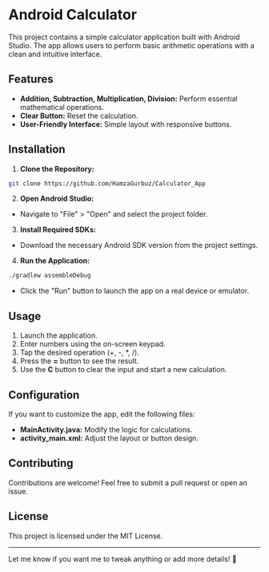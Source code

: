 # Android Calculator

This project contains a simple calculator application built with Android Studio. The app allows users to perform basic arithmetic operations with a clean and intuitive interface.

## Features

- **Addition, Subtraction, Multiplication, Division:** Perform essential mathematical operations.
- **Clear Button:** Reset the calculation.
- **User-Friendly Interface:** Simple layout with responsive buttons.

## Installation

1. **Clone the Repository:**

```bash
git clone https://github.com/HamzaGurbuz/Calculator_App
```

2. **Open Android Studio:**

- Navigate to "File" > "Open" and select the project folder.

3. **Install Required SDKs:**

- Download the necessary Android SDK version from the project settings.

4. **Run the Application:**

```bash
./gradlew assembleDebug
```

- Click the "Run" button to launch the app on a real device or emulator.

## Usage

1. Launch the application.
2. Enter numbers using the on-screen keypad.
3. Tap the desired operation (+, -, *, /).
4. Press the **=** button to see the result.
5. Use the **C** button to clear the input and start a new calculation.

## Configuration

If you want to customize the app, edit the following files:

- **MainActivity.java:** Modify the logic for calculations.
- **activity_main.xml:** Adjust the layout or button design.

## Contributing

Contributions are welcome! Feel free to submit a pull request or open an issue.

## License

This project is licensed under the MIT License.

---

Let me know if you want me to tweak anything or add more details! 🚀
